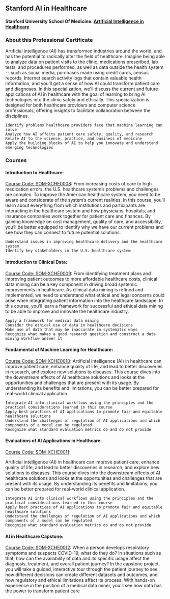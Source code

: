 ## Stanford AI in Healthcare
#### Stanford University School Of Medicine: [Artificial Intelligence in Healthcare](https://online.stanford.edu/programs/artificial-intelligence-healthcare)
### About this Professional Certificate 
Artificial intelligence (AI) has transformed industries around the world, and has the potential to radically alter the field of healthcare. Imagine being able to analyze data on patient visits to the clinic, medications prescribed, lab tests, and procedures performed, as well as data outside the health system -- such as social media, purchases made using credit cards, census records, Internet search activity logs that contain valuable health information, and you’ll get a sense of how AI could transform patient care and diagnoses. In this specialization, we'll discuss the current and future applications of AI in healthcare with the goal of learning to bring AI technologies into the clinic safely and ethically. This specialization is designed for both healthcare providers and computer science professionals, offering insights to facilitate collaboration between the disciplines.

    Identify problems healthcare providers face that machine learning can solve
    Analyze how AI affects patient care safety, quality, and research
    Relate AI to the science, practice, and business of medicine
    Apply the building blocks of AI to help you innovate and understand emerging technologies

### Courses
#### Introduction to Healthcare:
[Course Code: SOM-XCHE0008](https://online.stanford.edu/courses/som-xche0008-introduction-healthcare):
From increasing costs of care to high medication errors, the U.S. healthcare system’s problems and challenges are complex. To improve the American healthcare system, you need to be aware and considerate of the system’s current realities. In this course, you’ll learn about everything from which institutions and participants are interacting in the healthcare system and how physicians, hospitals, and insurance companies work together for patient care and finances. By gaining knowledge on cost management, quality of care, and accessibility, you’ll be better equipped to identify why we have our current problems and see how they can connect to future potential solutions.

    Understand issues in improving healthcare delivery and the healthcare system
    Identify key stakeholders in the U.S. healthcare system

#### Introduction to Clinical Data:
[Course Code: SOM-XCHE0009](https://online.stanford.edu/courses/som-xche0009-introduction-clinical-data):
From identifying treatment plans and improving patient outcomes to more affordable healthcare costs, clinical data mining can be a key component in driving broad systemic improvements in healthcare. As clinical data mining is refined and implemented, we need to understand what ethical and legal concerns could arise when integrating patient information into the healthcare landscape. In this course, you’ll learn a framework for successful and ethical data mining to be able to improve and innovate the healthcare industry.

    Apply a framework for medical data mining
    Consider the ethical use of data in healthcare decisions
    Make use of data that may be inaccurate in systematic ways
    Recognize what makes a good research question and construct a data mining workflow answer it

#### Fundamental of Machine Learning for Healthcare:
[Course Code: SOM-XCHE0010](https://online.stanford.edu/courses/som-xche0011-evaluations-ai-applications-healthcare):
Artificial intelligence (AI) in healthcare can improve patient care, enhance quality of life, and lead to better discoveries in research, and explore new solutions to diseases. This course dives into the downstream effects of AI healthcare solutions and looks at the opportunities and challenges that are present with its usage. By understanding its benefits and limitations, you can be better prepared for real-world clinical application.

    Integrate AI into clinical workflows using the principles and the practical considerations learned in this course
    Apply best practices of AI applications to promote fair and equitable healthcare solutions
    Understand the challenges of regulation of AI applications and which components of a model can be regulated
    Recognize what standard evaluation metrics do and do not provide

####  Evaluations of AI Applications in Healthcare:
[Course Code: SOM-XCHE0011](https://online.stanford.edu/courses/som-xche0011-evaluations-ai-applications-healthcare):


Artificial intelligence (AI) in healthcare can improve patient care, enhance quality of life, and lead to better discoveries in research, and explore new solutions to diseases. This course dives into the downstream effects of AI healthcare solutions and looks at the opportunities and challenges that are present with its usage. By understanding its benefits and limitations, you can be better prepared for real-world clinical application.

    Integrate AI into clinical workflows using the principles and the practical considerations learned in this course
    Apply best practices of AI applications to promote fair and equitable healthcare solutions
    Understand the challenges of regulation of AI applications and which components of a model can be regulated
    Recognize what standard evaluation metrics do and do not provide

#### AI in Healthcare Capstone:
[Course Code: SOM-XCHE0012](https://online.stanford.edu/courses/som-xche0012-ai-healthcare-capstone):
When a person develops respiratory symptoms and suspects COVID-19, what do they do? In situations such as that, how can the availability of data and its specific usage affect the diagnosis, treatment, and overall patient journey? In the capstone project, you will take a guided, interactive tour through the patient journey to see how different decisions can create different datasets and outcomes, and how regulatory and ethical limitations affect its process. With hands-on experience in the position of a medical data miner, you’ll see how data has the power to transform patient care


